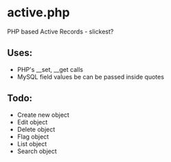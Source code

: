 # active.php

PHP based Active Records - slickest?


## Uses:

  * PHP's __set, __get calls
  * MySQL field values be can be passed inside quotes


## Todo:

  * Create new object
  * Edit object
  * Delete object
  * Flag object
  * List object
  * Search object
